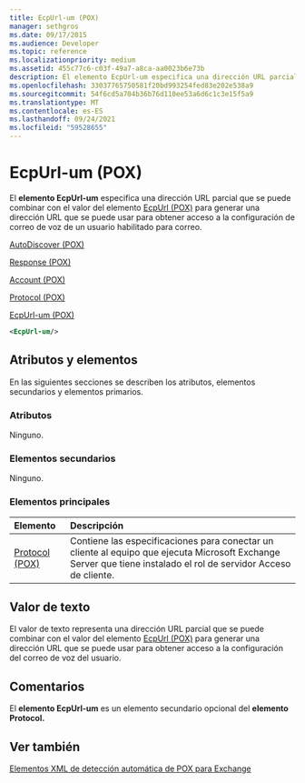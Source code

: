```yaml
---
title: EcpUrl-um (POX)
manager: sethgros
ms.date: 09/17/2015
ms.audience: Developer
ms.topic: reference
ms.localizationpriority: medium
ms.assetid: 455c77c6-c03f-49a7-a8ca-aa0023b6e73b
description: El elemento EcpUrl-um especifica una dirección URL parcial que se puede combinar con el valor del elemento EcpUrl (POX) para generar una dirección URL que se puede usar para obtener acceso a la configuración de correo de voz de un usuario habilitado para correo.
ms.openlocfilehash: 33037765750581f20bd993254fed83e202e538a9
ms.sourcegitcommit: 54f6cd5a704b36b76d110ee53a6d6c1c3e15f5a9
ms.translationtype: MT
ms.contentlocale: es-ES
ms.lasthandoff: 09/24/2021
ms.locfileid: "59528655"
---
```

# <a name="ecpurl-um-pox"></a>EcpUrl-um (POX)

El **elemento EcpUrl-um** especifica una dirección URL parcial que se puede combinar con el valor del elemento [EcpUrl (POX)](ecpurl-pox.md) para generar una dirección URL que se puede usar para obtener acceso a la configuración de correo de voz de un usuario habilitado para correo. 
  
[AutoDiscover (POX)](autodiscover-pox.md)
  
[Response (POX)](response-pox.md)
  
[Account (POX)](account-pox.md)
  
[Protocol (POX)](protocol-pox.md)
  
[EcpUrl-um (POX)](ecpurl-um-pox.md)
  
```XML
<EcpUrl-um/>
```

## <a name="attributes-and-elements"></a>Atributos y elementos

En las siguientes secciones se describen los atributos, elementos secundarios y elementos primarios.
  
### <a name="attributes"></a>Atributos

Ninguno.
  
### <a name="child-elements"></a>Elementos secundarios

Ninguno.
  
### <a name="parent-elements"></a>Elementos principales

|**Elemento**|**Descripción**|
|:-----|:-----|
|[Protocol (POX)](protocol-pox.md) <br/> |Contiene las especificaciones para conectar un cliente al equipo que ejecuta Microsoft Exchange Server que tiene instalado el rol de servidor Acceso de cliente.  <br/> |
   
## <a name="text-value"></a>Valor de texto

El valor de texto representa una dirección URL parcial que se puede combinar con el valor del elemento [EcpUrl (POX)](ecpurl-pox.md) para generar una dirección URL que se puede usar para obtener acceso a la configuración del correo de voz del usuario. 
  
## <a name="remarks"></a>Comentarios

El **elemento EcpUrl-um** es un elemento secundario opcional del **elemento Protocol.** 
  
## <a name="see-also"></a>Ver también



[Elementos XML de detección automática de POX para Exchange](pox-autodiscover-xml-elements-for-exchange.md)

